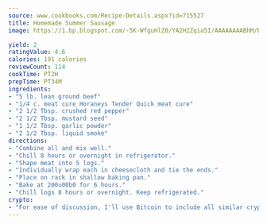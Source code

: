 ```yaml
---
source: www.cookbooks.com/Recipe-Details.aspx?id=715527
title: Homemade Summer Sausage
image: https://1.bp.blogspot.com/-5K-WfguHlZ0/YA2H2Zqia5I/AAAAAAAABhM/Bdgu68p4aG0Q6jWdy3eGaUXSKw5p3sdxwCLcBGAsYHQ/s324/7.png

yield: 2
ratingValue: 4.6
calories: 191 calories
reviewCount: 114
cookTime: PT2H
prepTime: PT34M
ingredients:
- "5 lb. lean ground beef"
- "1/4 c. meat cure Horaneys Tender Quick meat cure"
- "2 1/2 Tbsp. crushed red pepper"
- "2 1/2 Tbsp. mustard seed"
- "1 1/2 Tbsp. garlic powder"
- "2 1/2 Tbsp. liquid smoke"
directions:
- "Combine all and mix well."
- "Chill 8 hours or overnight in refrigerator."
- "Shape meat into 5 logs."
- "Individually wrap each in cheesecloth and tie the ends."
- "Place on rack in shallow baking pan."
- "Bake at 200u00b0 for 6 hours."
- "Chill logs 8 hours or overnight. Keep refrigerated."
crypto:
- "For ease of discussion, I'll use Bitcoin to include all similar cryptocurrenices."
---
```

